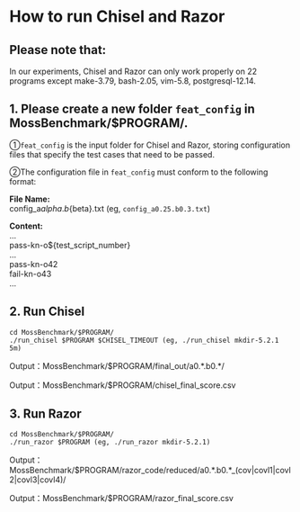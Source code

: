 # How to run Chisel and Razor
## Please note that:
In our experiments, Chisel and Razor can only work properly on 22 programs except make-3.79, bash-2.05, vim-5.8, postgresql-12.14.


## 1. Please create a new folder `feat_config` in MossBenchmark/$PROGRAM/.

①`feat_config` is the input folder for Chisel and Razor, storing configuration files that specify the test cases that need to be passed.

②The configuration file in `feat_config` must conform to the following format:

**File Name:**  
config_a${alpha}.b${beta}.txt (eg, `config_a0.25.b0.3.txt`)  

**Content:**  
...  
pass-kn-o${test_script_number}  
...  
pass-kn-o42  
fail-kn-o43  
...  

## 2. Run Chisel
```
cd MossBenchmark/$PROGRAM/
./run_chisel $PROGRAM $CHISEL_TIMEOUT (eg, ./run_chisel mkdir-5.2.1 5m)
```

Output：MossBenchmark/$PROGRAM/final_out/a0.\*.b0.\*/  

Output：MossBenchmark/$PROGRAM/chisel_final_score.csv

## 3. Run Razor
```
cd MossBenchmark/$PROGRAM/
./run_razor $PROGRAM (eg, ./run_razor mkdir-5.2.1)
```

Output：MossBenchmark/$PROGRAM/razor_code/reduced/a0.\*.b0.\*_(cov|covl1|covl2|covl3|covl4)/  

Output：MossBenchmark/$PROGRAM/razor_final_score.csv

